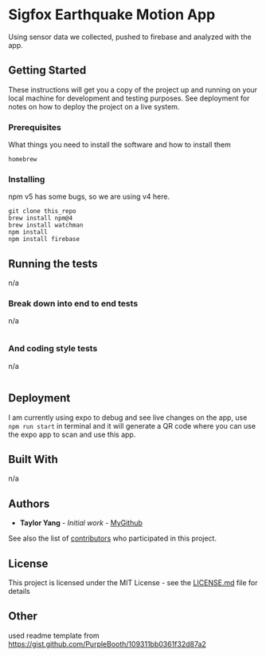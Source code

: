 # Sigfox Earthquake Motion App

Using sensor data we collected, pushed to firebase and analyzed with the app.

## Getting Started

These instructions will get you a copy of the project up and running on your local machine for development and testing purposes. See deployment for notes on how to deploy the project on a live system.

### Prerequisites

What things you need to install the software and how to install them

```
homebrew
```

### Installing

npm v5 has some bugs, so we are using v4 here.

```
git clone this_repo
brew install npm@4
brew install watchman
npm install
npm install firebase
```

## Running the tests

n/a

### Break down into end to end tests

n/a

```
```

### And coding style tests

n/a

```
```

## Deployment

I am currently using expo to debug and see live changes on the app,
use ```npm run start``` in terminal and it will generate a QR code where
you can use the expo app to scan and use this app.

## Built With

n/a

## Authors

* **Taylor Yang** - *Initial work* - [MyGithub](https://github.com/rdmcolorz)

See also the list of [contributors](https://github.com/sigfox-earthquake/Sigfox_earthsensor_app/contributors) who participated in this project.

## License

This project is licensed under the MIT License - see the [LICENSE.md](LICENSE.md) file for details

## Other

used readme template from https://gist.github.com/PurpleBooth/109311bb0361f32d87a2
